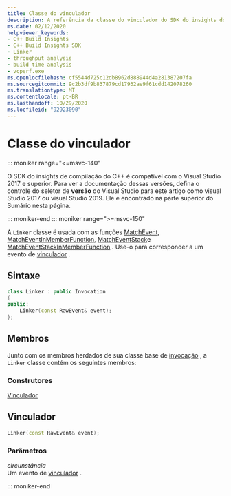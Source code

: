 ```yaml
---
title: Classe do vinculador
description: A referência da classe do vinculador do SDK do insights do C++ Build.
ms.date: 02/12/2020
helpviewer_keywords:
- C++ Build Insights
- C++ Build Insights SDK
- Linker
- throughput analysis
- build time analysis
- vcperf.exe
ms.openlocfilehash: cf5544d725c12db8962d888944d4a281387207fa
ms.sourcegitcommit: 9c2b3df9b837879cd17932ae9f61cdd142078260
ms.translationtype: MT
ms.contentlocale: pt-BR
ms.lasthandoff: 10/29/2020
ms.locfileid: "92923090"
---
```

# <a name="linker-class"></a>Classe do vinculador

::: moniker range="<=msvc-140"

O SDK do insights de compilação do C++ é compatível com o Visual Studio 2017 e superior. Para ver a documentação dessas versões, defina o controle do seletor de **versão** do Visual Studio para este artigo como visual Studio 2017 ou visual Studio 2019. Ele é encontrado na parte superior do Sumário nesta página.

::: moniker-end
::: moniker range=">=msvc-150"

A `Linker` classe é usada com as funções [MatchEvent](../functions/match-event.md), [MatchEventInMemberFunction](../functions/match-event-in-member-function.md), [MatchEventStack](../functions/match-event-stack.md)e [MatchEventStackInMemberFunction](../functions/match-event-stack-in-member-function.md) . Use-o para corresponder a um evento de [vinculador](../event-table.md#linker) .

## <a name="syntax"></a>Sintaxe

```cpp
class Linker : public Invocation
{
public:
    Linker(const RawEvent& event);
};
```

## <a name="members"></a>Membros

Junto com os membros herdados de sua classe base de [invocação](invocation.md) , a `Linker` classe contém os seguintes membros:

### <a name="constructors"></a>Construtores

[Vinculador](#linker)

## <a name="linker"></a><a name="linker"></a> Vinculador

```cpp
Linker(const RawEvent& event);
```

### <a name="parameters"></a>Parâmetros

*circunstância*\
Um evento de [vinculador](../event-table.md#linker) .

::: moniker-end
